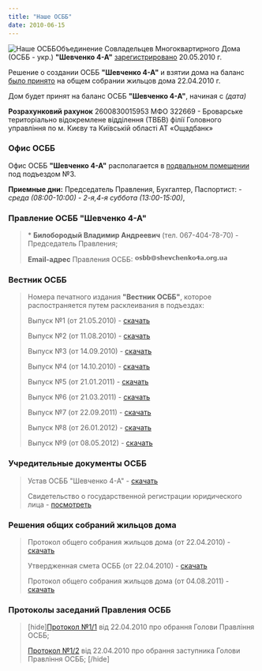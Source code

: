 ```yaml
---
title: "Наше ОСББ"
date: 2010-06-15
---
```


![Наше ОСББ](http://shevchenko4a.brovary.org/wp-content/uploads/2010/06/our-osbb-home.jpg "Наше ОСББ")Объединение Совладельцев Многоквартирного Дома (ОСББ - укр.) **"Шевченко 4-А"** [зарегистрировано](http://shevchenko4a.brovary.org/osbb-shevchenko4a-zaregistrirovano/) 20.05.2010 г.

Решение о создании ОСББ **"Шевченко 4-А"** и взятии дома на баланс [было принято](http://shevchenko4a.brovary.org/osbb-shevchenko-4-a-byt/) на общем собрании жильцов дома 22.04.2010 г.

Дом будет принят на баланс ОСББ **"Шевченко 4-А"**, начиная с _(дата)_

**Розрахунковий рахунок** 2600830015953 МФО 322669 - Броварське територіально відокремлене відділення (ТВБВ) філії Головного управління по м. Києву та Київській області АТ «Ощадбанк»

### Офис ОСББ

Офис ОСББ **"Шевченко 4-А"** располагается в [подвальном помещении](http://shevchenko4a.brovary.org/office-osbb-izuchayem-front-rabot/) под подъездом №3.

**Приемные дни:** Председатель Правления, Бухгалтер, Паспортист: _\- среда (08:00-10:00) - 2-я,4-я суббота (13:00-15:00)_,

### Правление ОСББ "Шевченко 4-А"

> \* **Билобородый Владимир Андреевич** (тел. 067-404-78-70) - Председатель Правления;
> 
> **Email-адрес** Правления ОСББ: [![mailto:osbb](/wp-content/uploads/2010/06/osbb2.png "mailto:osbb")](osbb#)

### Вестник ОСББ

> Номера печатного издания **"Вестник ОСББ"**, которое распостраняется путем расклеивания в подъездах:
> 
> Выпуск №1 (от 21.05.2010) - [скачать](https://docs.google.com/fileview?id=0B15gOycbY2u7N2I0NGQ3OTktNzQwNC00ZmUxLTk2NzgtMTE1OThlOGZkMDk4&hl=ru)
> 
> Выпуск №2 (от 11.08.2010) - [скачать](https://docs.google.com/fileview?id=0B15gOycbY2u7OWIxYTdjZmItZjAxYS00OTQ0LWJhMTEtNjcwYWM1ZTA1ODRk&hl=ru&authkey=CILxlRg)
> 
> Выпуск №3 (от 14.09.2010) - [скачать](https://docs.google.com/leaf?id=0B15gOycbY2u7YTAxNWYyZTMtNDViOC00MGI1LWE5ZjAtNzhiYzcwMGNiNGIy&sort=name&layout=list&num=50)
> 
> Выпуск №4 (от 14.10.2010) - [скачать](https://docs.google.com/fileview?id=0B15gOycbY2u7MTRjNzI3NzAtNzM0Yi00OTViLTg0MjAtOWI2YWUzNmVhZWM1&hl=ru)
> 
> Выпуск №5 (от 21.01.2011) - [скачать](https://docs.google.com/viewer?a=v&pid=explorer&chrome=true&srcid=0BxE2NQlPHqm_MjBkM2MwYTUtZWFiMC00NWYzLWEzMTgtNDNiNWJlMGU2YzZl&hl=ru)
> 
> Выпуск №6 (от 21.03.2011) - [скачать](https://docs.google.com/viewer?a=v&pid=explorer&chrome=true&srcid=0BxE2NQlPHqm_ZmFhMTQwYWEtODIyNS00MTliLWIxYzQtMDk2OTFkZmYyODRl&hl=en_GB&authkey=CM-Ml_cJ)
> 
> Выпуск №7 (от 22.09.2011) - [скачать](https://docs.google.com/viewer?a=v&pid=explorer&chrome=true&srcid=0BxE2NQlPHqm_NzYyYzJiN2UtNDI0Yy00MThjLThlZWQtZDBlNjUxMGQwYmU3&hl=en_GB)
> 
> Выпуск №8 (от 26.01.2012) - [скачать](http://www.slideshare.net/sergIlliukhin/8-11282714)
> 
> Выпуск №9 (от 08.05.2012) - [скачать](https://docs.google.com/open?id=0BxE2NQlPHqm_S1BneTN4YTdKVE0)

### Учредительные документы ОСББ

> Устав ОСББ "Шевченко 4-А" - [скачать](https://docs.google.com/fileview?id=0B15gOycbY2u7YTZiYzgyMzItYjJjYS00MDhlLTgxMDYtZjIxNWFiMjJlNDc2&hl=ru)
> 
> Свидетельство о государственной регистрации юридического лица - [посмотреть](http://lh4.ggpht.com/_rSr87wJ7xVQ/S_Yyl7LKNiI/AAAAAAAACiE/La8SBTviKEk/s800/ttt%20001.jpg)

### Решения общих собраний жильцов дома

> Протокол общего собрания жильцов дома (от 22.04.2010) - [скачать](https://docs.google.com/fileview?id=0B15gOycbY2u7ZWU4NGEzOTctODU5MC00YzQ2LWJiZDctOGZhMjM2Y2JkMGY2&hl=ru)
> 
> Утвердженная смета ОСББ (от 22.04.2010) - [скачать](https://docs.google.com/viewer?a=v&pid=explorer&chrome=true&srcid=0B15gOycbY2u7ZmRjMzgzMTMtZjJmMi00NTBkLTlkNTgtZjRhMzZkMjkxZWRi&hl=en_GB "Кошторис ОСББ")
> 
> Протокол общего собрания жильцов дома (от 04.08.2011) - [скачать](https://docs.google.com/viewer?a=v&pid=explorer&chrome=true&srcid=0BxE2NQlPHqm_ZjY4ZjVkNjMtNGQwMC00ZmIzLTg2NmEtYWIxM2VkYWFiNWE2&hl=en_GB)

### Протоколы заседаний Правления ОСББ

> \[hide\][Протокол №1/1](http://docs.google.com/fileview?id=0B15gOycbY2u7MGRjOTMyYzgtODM2OS00MDkzLTg0ZTMtY2YzMDlhYTVhY2E5&hl=ru&authkey=CP_F_dQM) від 22.04.2010 про обрання Голови Правління ОСББ;
> 
> [Протокол №1/2](http://docs.google.com/fileview?id=0B15gOycbY2u7ZTE5ZmFkY2UtZmE2My00N2YyLWJjYTktZmY5Y2Y3NGViZWEx&hl=ru&authkey=CPWfiaAE) від 22.04.2010 про обрання заступника Голови Правління ОСББ; \[/hide\]

<script type="text/javascript">// <![CDATA[ <div></div> function changeHref() { $(this).attr("href", "mailto:"+$(this).attr("href").replace("#","@shevchenko4a.brovary.org")).unbind("mouseover", changeHref); } $(document).ready(function() { $("#mailtoOsbb").bind("mouseover", changeHref); }); // ]]></script>
